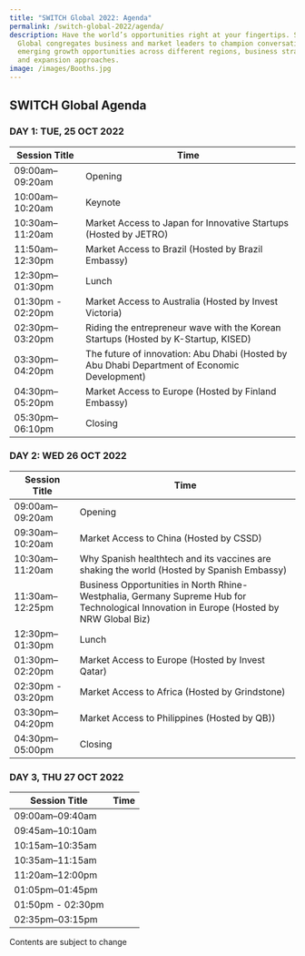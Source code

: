```yaml
---
title: "SWITCH Global 2022: Agenda"
permalink: /switch-global-2022/agenda/
description: Have the world’s opportunities right at your fingertips. SWITCH
  Global congregates business and market leaders to champion conversation on
  emerging growth opportunities across different regions, business strategies
  and expansion approaches.
image: /images/Booths.jpg
---
```

## SWITCH Global Agenda

### **DAY 1: TUE, 25 OCT 2022**

| Session Title | Time | 
| -------- | -------- |
| 09:00am–09:20am  | Opening  |
| 10:00am–10:20am  | Keynote |
| 10:30am–11:20am | Market Access to Japan for Innovative Startups (Hosted by JETRO) |
| 11:50am–12:30pm | Market Access to Brazil (Hosted by Brazil Embassy)   |
| 12:30pm–01:30pm | Lunch  |
| 01:30pm - 02:20pm | Market Access to Australia (Hosted by Invest Victoria) |
| 02:30pm–03:20pm | Riding the entrepreneur wave with the Korean Startups (Hosted by K-Startup, KISED)   | 
| 03:30pm–04:20pm  | The future of innovation: Abu Dhabi (Hosted by Abu Dhabi Department of Economic Development) |
| 04:30pm–05:20pm  | Market Access to Europe (Hosted by Finland Embassy) |
| 05:30pm–06:10pm  | Closing |

### **DAY 2: WED 26 OCT 2022**

| Session Title | Time | 
| -------- | -------- |
| 09:00am–09:20am  | Opening |
| 09:30am–10:20am  | Market Access to China (Hosted by CSSD) |
| 10:30am–11:20am  | Why Spanish healthtech and its vaccines are shaking the world (Hosted by Spanish Embassy) |
| 11:30am–12:25pm | Business Opportunities in North Rhine-Westphalia, Germany Supreme Hub for Technological Innovation in Europe (Hosted by NRW Global Biz)|
| 12:30pm–01:30pm | Lunch  |
| 01:30pm–02:20pm | Market Access to Europe (Hosted by Invest Qatar) |
| 02:30pm - 03:20pm | Market Access to Africa (Hosted by Grindstone) |
| 03:30pm–04:20pm | Market Access to Philippines (Hosted by QB)) | 
| 04:30pm–05:00pm  | Closing |

### **DAY 3, THU 27 OCT 2022**

| Session Title | Time | 
| -------- | -------- |
| 09:00am–09:40am  |  |
| 09:45am–10:10am  |  |
| 10:15am–10:35am  |  |
| 10:35am–11:15am |  |
| 11:20am–12:00pm |  |
| 01:05pm–01:45pm |  |
| 01:50pm - 02:30pm |  |
| 02:35pm–03:15pm |  | 



Contents are subject to change